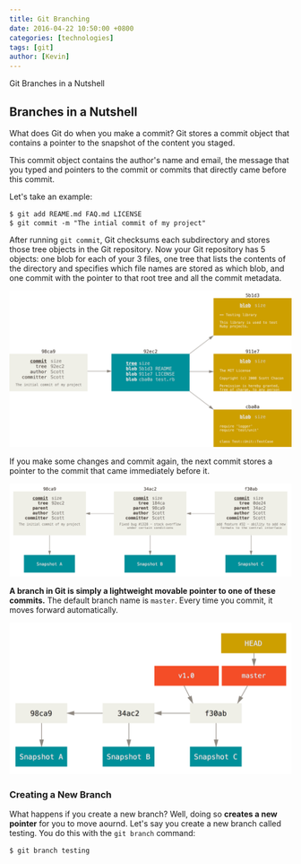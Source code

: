```yaml
---
title: Git Branching
date: 2016-04-22 10:50:00 +0800
categories: [technologies]
tags: [git]
author: [Kevin]
---
```


Git Branches in a Nutshell

## Branches in a Nutshell

What does Git do when you make a commit? Git stores a commit object that contains a pointer to the snapshot of the content you staged.

This commit object contains the author's name and email, the message that you typed and pointers to the commit or commits that directly came before this commit.

Let's take an example:

    $ git add REAME.md FAQ.md LICENSE
    $ git commit -m "The intial commit of my project"
    
After running `git commit`, Git checksums each subdirectory and stores those tree objects in the Git repository. Now your Git repository has 5 objects: one blob for each of your 3 files, one tree that lists the contents of the directory and specifies which file names are stored as which blob, and one commit with the pointer to that root tree and all the commit metadata.

![commit-and-tree](/images/posts/git/commit-and-tree.png)

If you make some changes and commit again, the next commit stores a pointer to the commit that came immediately before it.

![commits-and-parents](/images/posts/git/commits-and-parents.png)

**A branch in Git is simply a lightweight movable pointer to one of these commits.** The default branch name is `master`. Every time you commit, it moves forward automatically.

![branch-and-history](/images/posts/git/branch-and-history.png)

### Creating a New Branch

What happens if you create a new branch? Well, doing so **creates a new pointer** for you to move aournd. Let's say you create a new branch called testing. You do this with the `git branch` command:

    $ git branch testing
    
